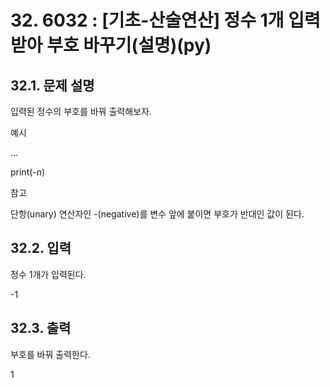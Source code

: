 # 32. 6032 : [기초-산술연산] 정수 1개 입력받아 부호 바꾸기(설명)(py)
## 32.1. 문제 설명

입력된 정수의 부호를 바꿔 출력해보자.


예시 

... 

print(-n) 

참고 

단항(unary) 연산자인 -(negative)를 변수 앞에 붙이면 부호가 반대인 값이 된다. 


## 32.2. 입력
정수 1개가 입력된다.

-1
## 32.3. 출력
부호를 바꿔 출력한다.

1